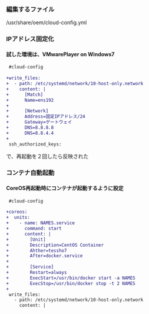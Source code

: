 ### 編集するファイル
/usr/share/oem/cloud-config.yml

### IPアドレス固定化

#### 試した環境は、VMwarePlayer on Windows7
```diff
 #cloud-config
 
+write_files:
+  - path: /etc/systemd/network/10-host-only.network
+    content: |
+      [Match]
+      Name=ens192
+      
+      [Network]
+      Address=固定IPアドレス/24
+      Gateway=ゲートウェイ
+      DNS=8.8.8.8
+      DNS=8.8.4.4
+
 ssh_authorized_keys:
```

で、再起動を２回したら反映された

### コンテナ自動起動

#### CoreOS再起動時にコンテナが起動するように設定
```diff
 #cloud-config
 
+coreos:
+  units:
+    - name: NAMES.service
+      command: start
+      content: |
+        [Unit]
+        Description=CentOS Container
+        Ahther=tessho7
+        After=docker.service
+        
+        [Service]
+        Restart=always
+        ExecStart=/usr/bin/docker start -a NAMES
+        ExecStop=/usr/bin/docker stop -t 2 NAMES
+
 write_files:
   - path: /etc/systemd/network/10-host-only.network
     content: |
```
